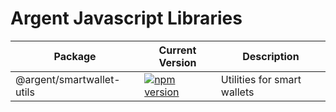 # Argent Javascript Libraries

| Package                     | Current Version                                                                                                                          | Description                 |
| --------------------------- | ---------------------------------------------------------------------------------------------------------------------------------------- | --------------------------- |
| @argent/smartwallet-utils   | [![npm version](https://badge.fury.io/js/%40argent%2Fsmartwallet-utils.svg)](https://badge.fury.io/js/%40argent%2Fsmartwallet-utils)     | Utilities for smart wallets |
